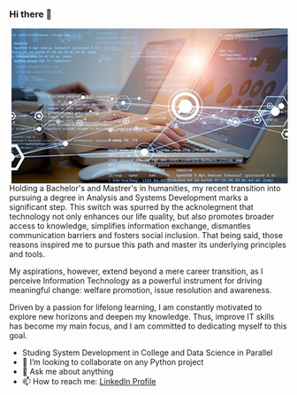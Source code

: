 ### Hi there 👋

<img align="right" width="500" src="https://github.com/VitorCamposAds/Imagem/raw/main/imagem%20github.jpg">

Holding a Bachelor's and Mastrer's in humanities, my recent transition into pursuing a degree in Analysis and Systems Development marks a significant step. This switch was spurred by the acknolegment that technology not only enhances our life quality, but also promotes broader access to knowledge, simplifies information exchange, dismantles communication barriers and fosters social inclusion. That being said, those reasons inspired me to pursue this path and master its underlying principles and tools.

My aspirations, however, extend beyond a mere career transition, as I perceive Information Technology as a powerful instrument for driving meaningful change:  welfare promotion, issue resolution and awareness.

Driven by a passion for lifelong learning, I am constantly motivated to explore new horizons and deepen my knowledge. Thus, improve  IT skills has become my main focus, and I am committed to dedicating myself to this goal.


- Studing System Development in College and Data Science in Parallel
- 👯 I’m looking to collaborate on any Python project
- 💬 Ask me about anything
- 📫 How to reach me: [LinkedIn Profile](https://www.linkedin.com/in/vitor-campos-0b096122a)
